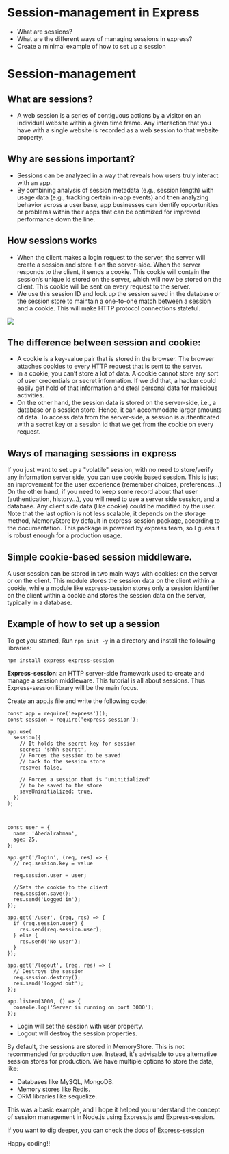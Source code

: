 # Session-management in Express

- What are sessions?
- What are the different ways of managing sessions in express?
- Create a minimal example of how to set up a session

# Session-management

## What are sessions?

- A web session is a series of contiguous actions by a visitor on an individual website within a given time frame. Any interaction that you have with a single website is recorded as a web session to that website property.

## Why are sessions important?

- Sessions can be analyzed in a way that reveals how users truly interact with an app.
- By combining analysis of session metadata (e.g., session length) with usage data (e.g., tracking certain in-app events) and then analyzing behavior across a user base, app businesses can identify opportunities or problems within their apps that can be optimized for improved performance down the line.

## How sessions works

- When the client makes a login request to the server, the server will create a session and store it on the server-side. When the server responds to the client, it sends a cookie. This cookie will contain the session’s unique id stored on the server, which will now be stored on the client. This cookie will be sent on every request to the server.
- We use this session ID and look up the session saved in the database or the session store to maintain a one-to-one match between a session and a cookie. This will make HTTP protocol connections stateful.

![](https://hazelcast.com/wp-content/uploads/2021/12/diagram-Web-Sessions.png)

## The difference between session and cookie:

- A cookie is a key-value pair that is stored in the browser. The browser attaches cookies to every HTTP request that is sent to the server.
- In a cookie, you can’t store a lot of data. A cookie cannot store any sort of user credentials or secret information. If we did that, a hacker could easily get hold of that information and steal personal data for malicious activities.
- On the other hand, the session data is stored on the server-side, i.e., a database or a session store. Hence, it can accommodate larger amounts of data. To access data from the server-side, a session is authenticated with a secret key or a session id that we get from the cookie on every request.

## Ways of managing sessions in express

If you just want to set up a "volatile" session, with no need to store/verify any information server side, you can use cookie based session. This is just an improvement for the user experience (remember choices, preferences...)
On the other hand, if you need to keep some record about that user (authentication, history...), you will need to use a server side session, and a database. Any client side data (like cookie) could be modified by the user.
Note that the last option is not less scalable, it depends on the storage method, MemoryStore by default in express-session package, according to the documentation. This package is powered by express team, so I guess it is robust enough for a production usage.

## Simple cookie-based session middleware.

A user session can be stored in two main ways with cookies: on the server or on the client. This module stores the session data on the client within a cookie, while a module like express-session stores only a session identifier on the client within a cookie and stores the session data on the server, typically in a database.

## Example of how to set up a session

To get you started, Run `npm init -y` in a directory and install the following libraries:

```
npm install express express-session
```

**Express-session**: an HTTP server-side framework used to create and manage a session middleware. This tutorial is all about sessions. Thus Express-session library will be the main focus.

Create an app.js file and write the following code:

```
const app = require('express')();
const session = require('express-session');

app.use(
  session({
    // It holds the secret key for session
    secret: 'shhh secret',
    // Forces the session to be saved
    // back to the session store
    resave: false,

    // Forces a session that is "uninitialized"
    // to be saved to the store
    saveUninitialized: true,
  })
);



const user = {
  name: 'Abedalrahman',
  age: 25,
};

app.get('/login', (req, res) => {
  // req.session.key = value

  req.session.user = user;

  //Sets the cookie to the client
  req.session.save();
  res.send('Logged in');
});

app.get('/user', (req, res) => {
  if (req.session.user) {
    res.send(req.session.user);
  } else {
    res.send('No user');
  }
});

app.get('/logout', (req, res) => {
  // Destroys the session
  req.session.destroy();
  res.send('logged out');
});

app.listen(3000, () => {
  console.log('Server is running on port 3000');
});

```

- Login will set the session with user property.
- Logout will destroy the session properties.

By default, the sessions are stored in MemoryStore. This is not recommended for production use. Instead, it's advisable to use alternative session stores for production. We have multiple options to store the data, like:

- Databases like MySQL, MongoDB.
- Memory stores like Redis.
- ORM libraries like sequelize.

This was a basic example, and I hope it helped you understand the concept of session management in Node.js using Express.js and Express-session.

If you want to dig deeper, you can check the docs of [Express-session](https://www.npmjs.com/package/express-session)

Happy coding!!

